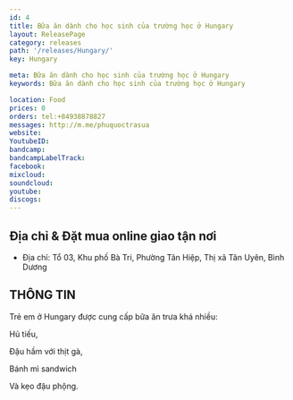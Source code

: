 ```yaml
---
id: 4
title: Bữa ăn dành cho học sinh của trường học ở Hungary
layout: ReleasePage
category: releases
path: '/releases/Hungary/'
key: Hungary

meta: Bữa ăn dành cho học sinh của trường học ở Hungary
keywords: Bữa ăn dành cho học sinh của trường học ở Hungary

location: Food
prices: 0
orders: tel:+84938878827
messages: http://m.me/phuquoctrasua
website: 
YoutubeID: 
bandcamp: 
bandcampLabelTrack: 
facebook: 
mixcloud: 
soundcloud: 
youtube: 
discogs: 
---
```


## Địa chỉ & Đặt mua online giao tận nơi

- Địa chỉ: Tổ 03, Khu phố Bà Tri, Phường Tân Hiệp, Thị xã Tân Uyên, Bình Dương


## THÔNG TIN

Trẻ em ở Hungary được cung cấp bữa ăn trưa khá nhiều: 

Hủ tiếu, 

Đậu hầm với thịt gà, 

Bánh mì sandwich 

Và kẹo đậu phộng.



